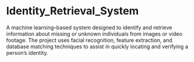# Identity_Retrieval_System
A machine learning–based system designed to identify and retrieve information about missing or unknown individuals from images or video footage. The project uses facial recognition, feature extraction, and database matching techniques to assist in quickly locating and verifying a person’s identity.
